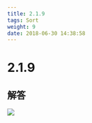 ```yaml
---
title: 2.1.9
tags: Sort
weight: 9
date: 2018-06-30 14:38:58
---
```


# 2.1.9


## 解答

![](/resources/2.1.9/1.png)

